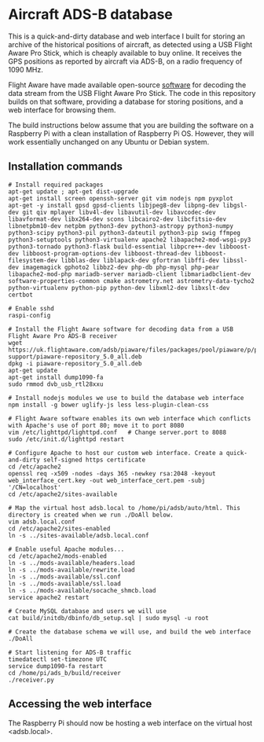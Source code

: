 # Aircraft ADS-B database

This is a quick-and-dirty database and web interface I built for storing an archive of the historical positions of aircraft, as detected using a USB Flight Aware Pro Stick, which is cheaply available to buy online. It receives the GPS positions as reported by aircraft via ADS-B, on a radio frequency of 1090 MHz.

Flight Aware have made available open-source [software](https://uk.flightaware.com/adsb/piaware/) for decoding the data stream from the USB Flight Aware Pro Stick. The code in this repository builds on that software, providing a database for storing positions, and a web interface for browsing them.

The build instructions below assume that you are building the software on a Raspberry Pi with a clean installation of Raspberry Pi OS. However, they will work essentially unchanged on any Ubuntu or Debian system.

## Installation commands

```
# Install required packages
apt-get update ; apt-get dist-upgrade
apt-get install screen openssh-server git vim nodejs npm pyxplot
apt-get -y install gpsd gpsd-clients libjpeg8-dev libpng-dev libgsl-dev git qiv mplayer libv4l-dev libavutil-dev libavcodec-dev libavformat-dev libx264-dev scons libcairo2-dev libcfitsio-dev libnetpbm10-dev netpbm python3-dev python3-astropy python3-numpy python3-scipy python3-pil python3-dateutil python3-pip swig ffmpeg python3-setuptools python3-virtualenv apache2 libapache2-mod-wsgi-py3 python3-tornado python3-flask build-essential libpcre++-dev libboost-dev libboost-program-options-dev libboost-thread-dev libboost-filesystem-dev libblas-dev liblapack-dev gfortran libffi-dev libssl-dev imagemagick gphoto2 libbz2-dev php-db php-mysql php-pear libapache2-mod-php mariadb-server mariadb-client libmariadbclient-dev software-properties-common cmake astrometry.net astrometry-data-tycho2 python-virtualenv python-pip python-dev libxml2-dev libxslt-dev certbot

# Enable sshd
raspi-config 

# Install the Flight Aware software for decoding data from a USB Flight Aware Pro ADS-B receiver
wget https://uk.flightaware.com/adsb/piaware/files/packages/pool/piaware/p/piaware-support/piaware-repository_5.0_all.deb
dpkg -i piaware-repository_5.0_all.deb
apt-get update
apt-get install dump1090-fa
sudo rmmod dvb_usb_rtl28xxu

# Install nodejs modules we use to build the database web interface
npm install -g bower uglify-js less less-plugin-clean-css

# Flight Aware software enables its own web interface which conflicts with Apache's use of port 80; move it to port 8080
vim /etc/lighttpd/lighttpd.conf   # Change server.port to 8088
sudo /etc/init.d/lighttpd restart

# Configure Apache to host our custom web interface. Create a quick-and-dirty self-signed https certificate
cd /etc/apache2
openssl req -x509 -nodes -days 365 -newkey rsa:2048 -keyout web_interface_cert.key -out web_interface_cert.pem -subj '/CN=localhost'
cd /etc/apache2/sites-available

# Map the virtual host adsb.local to /home/pi/adsb/auto/html. This directory is created when we run ./DoAll below.
vim adsb.local.conf
cd /etc/apache2/sites-enabled
ln -s ../sites-available/adsb.local.conf

# Enable useful Apache modules...
cd /etc/apache2/mods-enabled
ln -s ../mods-available/headers.load
ln -s ../mods-available/rewrite.load
ln -s ../mods-available/ssl.conf
ln -s ../mods-available/ssl.load
ln -s ../mods-available/socache_shmcb.load
service apache2 restart

# Create MySQL database and users we will use
cat build/initdb/dbinfo/db_setup.sql | sudo mysql -u root

# Create the database schema we will use, and build the web interface
./DoAll

# Start listening for ADS-B traffic
timedatectl set-timezone UTC
service dump1090-fa restart
cd /home/pi/ads_b/build/receiver
./receiver.py
```

## Accessing the web interface

The Raspberry Pi should now be hosting a web interface on the virtual host <adsb.local>.

